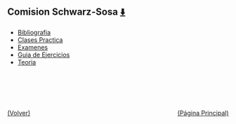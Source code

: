 
<html>
<body>
<h2>Comision Schwarz-Sosa <a href="https://downgit.github.io/#/home?url=https://github.com/Apuntes-FIUBA/Apuntes-Electronica/tree/main/95 - Computación/9504 - Analisis Numerico I/Comision Schwarz-Sosa" style="font-size:20px">  ⬇️ </a></h2>
<ul>
    <li><a href="Bibliografia">Bibliografia</a></li>
    <li><a href="Clases Practica">Clases Practica</a></li>
    <li><a href="Examenes">Examenes</a></li>
    <li><a href="Guia de Ejercicios">Guia de Ejercicios</a></li>
    <li><a href="Teoria">Teoria</a></li>
</ul>
</body>
</html>
<br><br><br><br><br><a href="../" style="float: left">(Volver)</a> <a href="https://apuntes-fiuba.github.io/Apuntes-Electronica" style="float: right">(Página Principal)</a>
